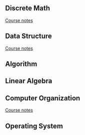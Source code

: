 ## Discrete Math
[Course notes](https://docs.google.com/document/d/1AyFkbugvx2D8F7AB-JOT4KDtXnFjA02duCyps1KaP8w/edit?usp=sharing)

## Data Structure
[Course notes](https://docs.google.com/document/d/19PUXuKOhqXb9Ds2fSrlxJTpR0Sg0ZZG5_5CRoyGbMGk/edit?usp=sharing)

## Algorithm

## Linear Algebra


## Computer Organization
[Course notes](https://docs.google.com/document/d/1S7eqikgoBxyg7O4oMkEIYdr5SQX_EEQnkhWWsAxNumM/edit?usp=sharing)

## Operating System


